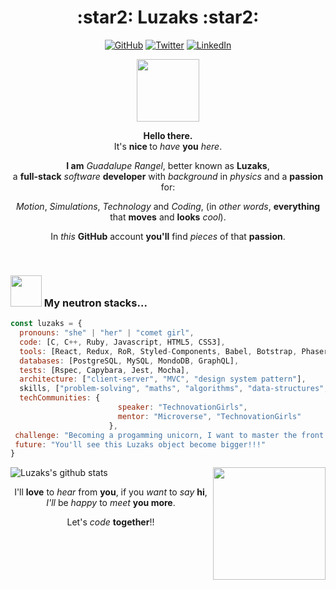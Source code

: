 <h1 align="center">:star2: Luzaks :star2:</h1>

<p align="center">
	<a href="https://github.com/Luzaks"><img src="https://img.shields.io/github/followers/Luzaks.svg?label=GitHub&style=social" alt="GitHub"></a>
	<a href="https://twitter.com/luue_lu"><img src="https://img.shields.io/twitter/follow/luue_lu?label=Twitter&style=social" alt="Twitter"></a>
	<a href="https://www.linkedin.com/in/rangel-guadalupe/"><img src="https://img.shields.io/badge/LinkedIn--_.svg?style=social&logo=linkedin" alt="LinkedIn"></a>
</p>
 
  <p align="center"> <img src="https://media.giphy.com/media/mEKTbwnASXa8APeVUK/source.gif" width="100"></p>
  
  <p align="center"> <strong> Hello there.</strong><br>It's <strong> nice </strong>to <em>have</em> <strong>you</strong> <em>here</em>. </p>
  <p align="center"><strong> I am</strong> <em>Guadalupe Rangel</em>, better known as <strong>Luzaks</strong>, <br> a <strong>full-stack</strong> <em>software</em> <strong>developer</strong> with <em>background</em> in <em>physics</em> and a <strong>passion</strong> for:</p>  
  
  <p align="center"><em>Motion</em>, <em>Simulations</em>, <em>Technology</em> and <em>Coding</em>, (in <em>other words</em>, <strong>everything</strong> that <strong>moves</strong> and <strong>looks</strong> <em>cool</em>).</p>
    <p align="center">In <em>this</em> <strong>GitHub</strong> account <strong>you'll</strong> find <em>pieces</em> of that <strong>passion</strong>.</p>
        <p align="center"><br></p>

### <img src="https://media.giphy.com/media/VgCDAzcKvsR6OM0uWg/giphy.gif" width="50"> My neutron stacks...

```javascript
const luzaks = {
  pronouns: "she" | "her" | "comet girl",
  code: [C, C++, Ruby, Javascript, HTML5, CSS3],
  tools: [React, Redux, RoR, Styled-Components, Babel, Botstrap, Phaser3, Middleman, SCSS/SASS],
  databases: [PostgreSQL, MySQL, MondoDB, GraphQL],
  tests: [Rspec, Capybara, Jest, Mocha],
  architecture: ["client-server", "MVC", "design system pattern"],
  skills, ["problem-solving", "maths", "algorithms", "data-structures", "applied-physics", "computational-physics"],
  techCommunities: {
                        speaker: "TechnovationGirls",
                        mentor: "Microverse", "TechnovationGirls"
                      },
 challenge: "Becoming a progamming unicorn, I want to master the front end and back end technologies.",
 future: "You'll see this Luzaks object become bigger!!!"
}
```

<div>
	
<img align="right" src="https://media.giphy.com/media/RLsfgZfNGJ3fzlMXdV/source.gif" width="180">

![Luzaks's github stats](https://github-readme-stats.vercel.app/api?username=Luzaks&show_icons=true&theme=radical)

</div>
<p align="center"> I'll <strong>love</strong> to <em>hear</em> from <strong>you</strong>, if you <em>want</em> to <em>say</em> <strong>hi</strong>, <em>I'll</em> be <em>happy</em> to <em>meet</em> <strong>you more</strong>.</p>
<p align="center">Let's <em>code</em> <strong>together</strong>!!</p>
